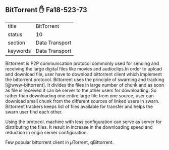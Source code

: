 ## BitTorrent :hand: Fa18-523-73


|          |                |
| -------- | -------------- |
| title    | BitTorrent     | 
| status   | 10             |
| section  | Data Transport |
| keywords | Data Transport |



Bittorrent is P2P communication protocol commonly used for sending and
receiving the large digital files like movies and audioclips.In order
to upload and download file, user have to download bittorrent client
which implement the bittorrent protocol. Bittorrent uses the principle
of swarning and tracking [@www-bittorrent]. It divides the files
in large number of chunk and as soon as file is received it can be
server to the other users for downloading.  So rather than downloading
one entire large file from one source, user can download small chunk
from the different sources of linked users in swarn. Bittorrent
trackers keeps list of files available for transfer and helps the
swarn user find each other.

Using the protocol, machine with less configuration can serve as
server for distributing the files. It result in increase in the
downloading speed and reduction in origin server configuration.

Few popular bittorrent client in $\mu$Torrent, qBittorrent.



